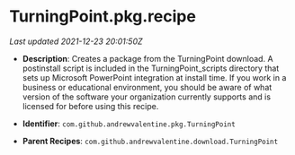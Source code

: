 # TurningPoint.pkg.recipe

_Last updated 2021-12-23 20:01:50Z_

- **Description**: Creates a package from the TurningPoint download. A postinstall script is included in the TurningPoint_scripts directory that sets up Microsoft PowerPoint integration at install time. If you work in a business or educational environment, you should be aware of what version of the software your organization currently supports and is licensed for before using this recipe.

- **Identifier**: `com.github.andrewvalentine.pkg.TurningPoint`

- **Parent Recipes**: `com.github.andrewvalentine.download.TurningPoint`
